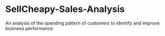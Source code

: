 # SellCheapy-Sales-Analysis
An analysis of the spending pattern of customers to identify and improve business performance
